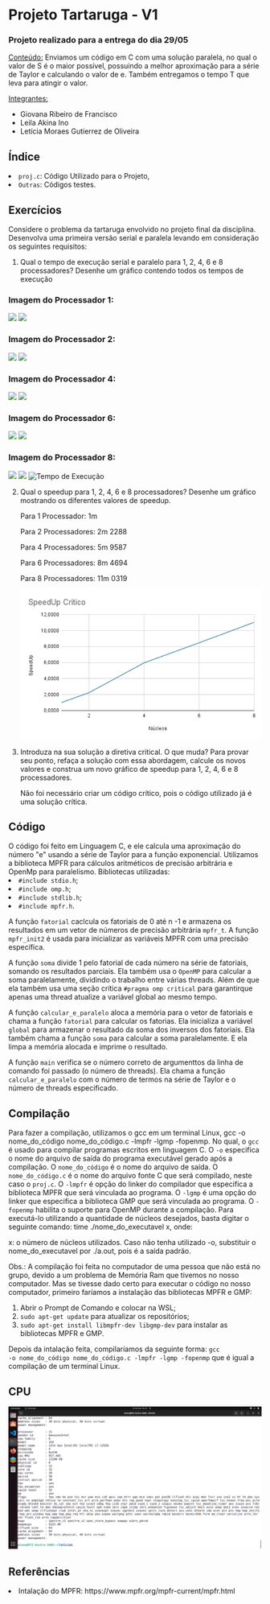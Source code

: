 <h1>Projeto Tartaruga - V1</h1>

<h3>Projeto realizado para a entrega do dia 29/05</h3>

<ins>Conteúdo:</ins> Enviamos um código em C com uma solução paralela, no qual o valor de S é o maior possível, possuindo a melhor aproximação para a série de Taylor e calculando o valor de e. Também entregamos o tempo T que leva para atingir o valor. 

<ins>Integrantes:</ins>
- Giovana Ribeiro de Francisco
- Leila Akina Ino
- Letícia Moraes Gutierrez de Oliveira

<h2>Índice</h2>
<li><code>proj.c</code>: Código Utilizado para o Projeto,</li>
<li><code>Outras</code>: Códigos testes.</li>

<h2>Exercícios</h2>
Considere o problema da tartaruga envolvido no projeto final da disciplina. Desenvolva uma primeira versão serial e paralela levando em consideração os seguintes requisitos:

1. Qual o tempo de execução serial e paralelo para 1, 2, 4, 6 e 8 processadores? Desenhe um gráfico contendo todos os tempos de execução
<h3>Imagem do Processador 1:</h3>
<img src="https://github.com/giovanaribeirodefrancisco/Computa-o-Paralela/assets/161640729/b4d7804d-e6ba-4730-aaf6-3de7080fe431">

<img src="https://github.com/giovanaribeirodefrancisco/Computa-o-Paralela/assets/161640729/e8beb2aa-8f5e-49e1-9b97-eeac2e9f7df4">

<h3>Imagem do Processador 2:</h3>
<img src="https://github.com/giovanaribeirodefrancisco/Computa-o-Paralela/assets/161640729/90b80364-3dc1-40b4-84a5-985f0528ed18">

<img src="https://github.com/giovanaribeirodefrancisco/Computa-o-Paralela/assets/161640729/25a09097-d4e4-4465-bb68-c28a4772db6c">

<h3>Imagem do Processador 4:</h3>
<img src="https://github.com/giovanaribeirodefrancisco/Computa-o-Paralela/assets/161640729/baa01803-66a7-4f03-a918-a42113c7c624">

<img src="https://github.com/giovanaribeirodefrancisco/Computa-o-Paralela/assets/161640729/bb589935-8d82-4e6b-9ca5-6a7d2965b9d5">

<h3>Imagem do Processador 6:</h3>
<img src="https://github.com/giovanaribeirodefrancisco/Computa-o-Paralela/assets/161640729/8b4ac87e-24a8-4653-8aa4-33cda08cfd7c">

<img src="https://github.com/giovanaribeirodefrancisco/Computa-o-Paralela/assets/161640729/4f7d8890-7620-48fd-82d3-d075fe64bfd7">

<h3>Imagem do Processador 8:</h3>
<img src="https://github.com/giovanaribeirodefrancisco/Computa-o-Paralela/assets/161640729/58805179-3b10-49e7-9a68-08045db41c9a">

<img src="https://github.com/giovanaribeirodefrancisco/Computa-o-Paralela/assets/161640729/d86bc254-884a-4ee3-bcb7-3aa118b9adf0">


<img src = "https://github.com/giovanaribeirodefrancisco/Computa-o-Paralela/blob/main/src/N%C3%BAcleo%20x%20Tempo%20(Min)%20-%20Critico.png" alt = "Tempo de Execução">


2. Qual o speedup para 1, 2, 4, 6 e 8 processadores? Desenhe um gráfico mostrando os diferentes valores de speedup.

   Para 1 Processador: 1m

   Para 2 Processadores: 2m 2288

   Para 4 Processadores: 5m 9587
   
   Para 6 Processadores: 8m 4694
   
   Para 8 Processadores: 11m 0319

   <img src = "https://github.com/giovanaribeirodefrancisco/Computa-o-Paralela/blob/main/src/SpeedUp%20Critico.png" alt = "SpeedUp">

4. Introduza na sua solução a diretiva critical. O que muda? Para provar seu ponto, refaça a solução com essa abordagem, calcule os novos valores e construa um novo gráfico de speedup para 1, 2, 4, 6 e 8 processadores.

   Não foi necessário criar um código crítico, pois o código utilizado já é uma solução crítica.

<h2>Código</h2>
O código foi feito em Linguagem C, e ele calcula uma aproximação do número "e" usando a série de Taylor para a função exponencial. Utilizamos a biblioteca MPFR para cálculos aritméticos de precisão arbitrária e OpenMp para paralelismo.
Bibliotecas utilizadas:
<li><code>#include stdio.h</code>;</li>
<li><code>#include omp.h</code>;</li>
<li><code>#include stdlib.h</code>;</li>
<li><code>#include mpfr.h</code>.</li>

A função <code>fatorial</code> caclcula os fatoriais de 0 até n -1 e armazena os resultados em um vetor de números de precisão arbitrária <code>mpfr_t</code>. A função <code>mpfr_init2</code> é usada para inicializar as variáveis MPFR com uma precisão específica. 

A função <code>soma</code> divide 1 pelo fatorial de cada número na série de fatoriais, somando os resultados parciais. Ela também usa o <code>OpenMP</code> para calcular a soma paralelamente, dividindo o trabalho entre várias threads. Além de que ela também usa uma seção crítica <code>#pragma omp critical</code> para garantirque apenas uma thread atualize a variável global ao mesmo tempo.

A função <code>calcular_e_paralelo</code> aloca a memória para o vetor de fatoriais e chama a função <code>fatorial</code> para calcular os fatorias. Ela inicializa a variável <code>global</code> para armazenar o resultado da soma dos inversos dos fatoriais. Ela também chama a função <code>soma</code> para calcular a soma paralelamente. E ela limpa a memória alocada e imprime o resultado.

A função <code>main</code> verifica se o número correto de argumenttos da linha de comando foi passado (o número de threads). Ela chama a função <code>calcular_e_paralelo</code> com o número de termos na série de Taylor e o número de threads especificado. 

<h2>Compilação</h2>
Para fazer a compilação, utilizamos o gcc em um terminal Linux, gcc -o nome_do_código nome_do_código.c -lmpfr -lgmp -fopenmp.
No qual, o <code>gcc</code> é usado para compilar programas escritos em linguagem C. O <code>-o</code> especifica o nome do arquivo de saída do programa executável gerado após a compilação. O <code>nome_do_código</code> é o nome do arquivo de saída. O <code>nome_do_código.c</code> é o nome do arquivo fonte C que será compilado, neste caso o <code>proj.c</code>. O <code>-lmpfr</code> é opção do linker do compilador que especifica a biblioteca MPFR que será vinculada ao programa. O <code>-lgmp</code> é uma opção do linker que especifica a biblioteca GMP que será vinculada ao programa. O <code>-fopenmp</code> habilita o suporte para OpenMP durante a compilação. 
Para executá-lo utilizando a quantidade de núcleos desejados, basta digitar o seguinte comando: time ./nome_do_executavel x, onde:

x: o número de núcleos utilizados.
Caso não tenha utilizado -o, substituir o nome_do_executavel por ./a.out, pois é a saída padrão.

Obs.: A compilação foi feita no computador de uma pessoa que não está no grupo, devido a um problema de Memória Ram que tivemos no nosso computador. Mas se tivesse dado certo para executar o código no nosso computador, primeiro faríamos a instalação das bibliotecas MPFR e GMP: 
1) Abrir o Prompt de Comando e colocar na WSL;
2) <code>sudo apt-get update</code> para atualizar os repositórios;
3) <code>sudo apt-get install libmpfr-dev libgmp-dev</code> para instalar as bibliotecas MPFR e GMP.

Depois da intalação feita, compilaríamos da seguinte forma: <code>gcc -o nome_do_código nome_do_código.c -lmpfr -lgmp -fopenmp</code> que é igual a compilação de um terminal Linux. 


<h2>CPU</h2>
<img src = "https://github.com/giovanaribeirodefrancisco/Computa-o-Paralela/blob/main/src/Captura%20de%20tela%20de%202024-05-22%2005-40-02.png" alt = "Informacao Cpu Mackenzie">

<h2>Referências</h2>
<li>Intalação do MPFR: https://www.mpfr.org/mpfr-current/mpfr.html</li>

